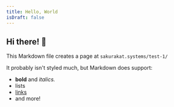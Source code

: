 ```yaml
---
title: Hello, World
isDraft: false
---
```


## Hi there! 👋

This Markdown file creates a page at `sakurakat.systems/test-1/`

It probably isn't styled much, but Markdown does support:

- **bold** and _italics._
- lists
- [links](https://astro.build)
- and more!
